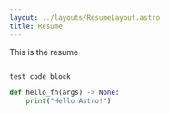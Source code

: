 ```yaml
---
layout: ../layouts/ResumeLayout.astro 
title: Resume
---
```


This is the resume

```python

test code block

def hello_fn(args) -> None:
    print("Hello Astro!")
    
```